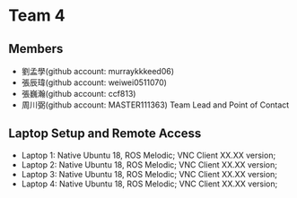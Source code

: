 # Team 4

## Members
* 劉孟學(github account: murraykkkeed06)
* 張辰瑋(github account: weiwei0511070)
* 張巍瀚(github account: ccf813)
* 周川弼(github account: MASTER111363) Team Lead and Point of Contact

## Laptop Setup and Remote Access
* Laptop 1: Native Ubuntu 18, ROS Melodic; VNC Client XX.XX version; 
* Laptop 2: Native Ubuntu 18, ROS Melodic; VNC Client XX.XX version; 
* Laptop 3: Native Ubuntu 18, ROS Melodic; VNC Client XX.XX version; 
* Laptop 4: Native Ubuntu 18, ROS Melodic; VNC Client XX.XX version; 

